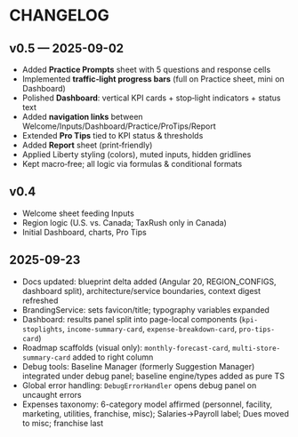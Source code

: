 # CHANGELOG

## v0.5 — 2025-09-02

- Added **Practice Prompts** sheet with 5 questions and response cells
- Implemented **traffic‑light progress bars** (full on Practice sheet, mini on Dashboard)
- Polished **Dashboard**: vertical KPI cards + stop‑light indicators + status text
- Added **navigation links** between Welcome/Inputs/Dashboard/Practice/ProTips/Report
- Extended **Pro Tips** tied to KPI status & thresholds
- Added **Report** sheet (print‑friendly)
- Applied Liberty styling (colors), muted inputs, hidden gridlines
- Kept macro‑free; all logic via formulas & conditional formats

## v0.4

- Welcome sheet feeding Inputs
- Region logic (U.S. vs. Canada; TaxRush only in Canada)
- Initial Dashboard, charts, Pro Tips

## 2025-09-23

- Docs updated: blueprint delta added (Angular 20, REGION_CONFIGS, dashboard split), architecture/service boundaries, context digest refreshed
- BrandingService: sets favicon/title; typography variables expanded
- Dashboard: results panel split into page-local components (`kpi-stoplights`, `income-summary-card`, `expense-breakdown-card`, `pro-tips-card`)
- Roadmap scaffolds (visual only): `monthly-forecast-card`, `multi-store-summary-card` added to right column
- Debug tools: Baseline Manager (formerly Suggestion Manager) integrated under debug panel; baseline engine/types added as pure TS
- Global error handling: `DebugErrorHandler` opens debug panel on uncaught errors
- Expenses taxonomy: 6-category model affirmed (personnel, facility, marketing, utilities, franchise, misc); Salaries→Payroll label; Dues moved to misc; franchise last
